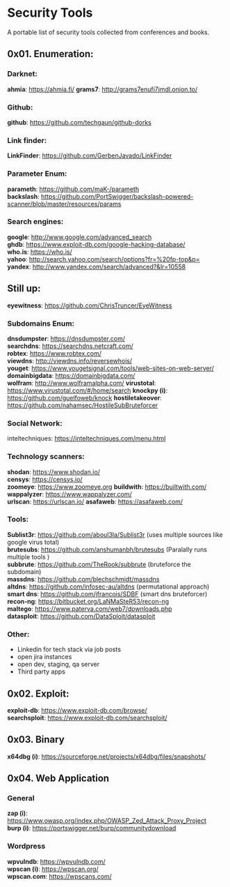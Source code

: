 
# Security Tools
A portable list of security tools collected from conferences and books.

## 0x01. Enumeration:
### Darknet:
**ahmia**: https://ahmia.fi/
**grams7**: http://grams7enufi7jmdl.onion.to/

### Github:
**github**: https://github.com/techgaun/github-dorks

### Link finder:
**LinkFinder**: https://github.com/GerbenJavado/LinkFinder

### Parameter Enum:
**parameth**: https://github.com/maK-/parameth  
**backslash**: https://github.com/PortSwigger/backslash-powered-scanner/blob/master/resources/params

### Search engines:
**google**: http://www.google.com/advanced_search  
**ghdb**: https://www.exploit-db.com/google-hacking-database/  
**who.is**: https://who.is/  
**yahoo**: http://search.yahoo.com/search/options?fr=%20fp-top&p=  
**yandex**: http://www.yandex.com/search/advanced?&lr=10558 

## Still up:
**eyewitness**: https://github.com/ChrisTruncer/EyeWitness

### Subdomains Enum: 
**dnsdumpster**: https://dnsdumpster.com/  
**searchdns**: https://searchdns.netcraft.com/  
**robtex**: https://www.robtex.com/  
**viewdns**: http://viewdns.info/reversewhois/  
**youget**: https://www.yougetsignal.com/tools/web-sites-on-web-server/  
**domainbigdata**: https://domainbigdata.com/  
**wolfram**: http://www.wolframalpha.com/ 
**virustotal**: https://www.virustotal.com/#/home/search
**knockpy (i)**: https://github.com/guelfoweb/knock 
**hostiletakeover**: https://github.com/nahamsec/HostileSubBruteforcer  

### Social Network:
inteltechniques: https://inteltechniques.com/menu.html  

### Technology scanners:
**shodan**: https://www.shodan.io/  
**censys**: https://censys.io/  
**zoomeye**: https://www.zoomeye.org
**buildwith**: https://builtwith.com/
**wappalyzer**: https://www.wappalyzer.com/  
**urlscan**: https://urlscan.io/
**asafaweb**: https://asafaweb.com/

### Tools:
**Sublist3r**: https://github.com/aboul3la/Sublist3r (uses multiple sources like google virus total)    
**brutesubs**: https://github.com/anshumanbh/brutesubs (Paralally runs multiple tools )  
**subbrute**: https://github.com/TheRook/subbrute (bruteforce the subdomain)  
**massdns**: https://github.com/blechschmidt/massdns  
**altdns**: https://github.com/infosec-au/altdns (permutational approach)  
**smart dns**: https://github.com/jfrancois/SDBF (smart dns bruteforcer)  
**recon-ng**: https://bitbucket.org/LaNMaSteR53/recon-ng  
**maltego**:  https://www.paterva.com/web7/downloads.php  
**datasploit**: https://github.com/DataSploit/datasploit

### Other:
 - Linkedin for tech stack via job posts
 - open jira instances
 - open dev, staging, qa server
 - Third party apps

## 0x02. Exploit:
**exploit-db**: https://www.exploit-db.com/browse/  
**searchsploit**: https://www.exploit-db.com/searchsploit/

## 0x03. Binary
**x64dbg (i)**: https://sourceforge.net/projects/x64dbg/files/snapshots/

## 0x04. Web Application
### General
**zap (i)**: https://www.owasp.org/index.php/OWASP_Zed_Attack_Proxy_Project  
**burp (i)**: https://portswigger.net/burp/communitydownload

### Wordpress
**wpvulndb**: https://wpvulndb.com/  
**wpscan (i)**: https://wpscan.org/  
**wpscan.com**: https://wpscans.com/


